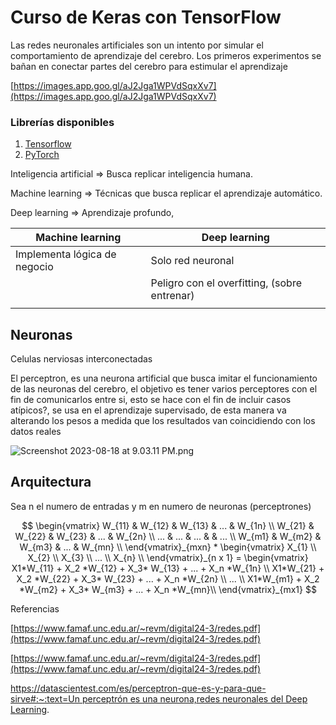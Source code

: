 # Curso de Keras con TensorFlow

Las redes neuronales artificiales son un intento por simular el comportamiento de aprendizaje del cerebro. Los primeros experimentos se bañan en conectar partes del cerebro para estimular el aprendizaje

[https://images.app.goo.gl/aJ2Jga1WPVdSqxXv7](https://images.app.goo.gl/aJ2Jga1WPVdSqxXv7)

### Librerías disponibles

1. [Tensorflow](https://www.tensorflow.org/)
2. [PyTorch](https://pytorch.org/)

Inteligencia artificial ⇒ Busca replicar inteligencia humana.

Machine learning ⇒ Técnicas que busca replicar el aprendizaje automático.

Deep learning ⇒ Aprendizaje profundo, 

| Machine learning | Deep learning |
| --- | --- |
| Implementa lógica de negocio | Solo red neuronal |
|  | Peligro con el overfitting, (sobre entrenar) |
|  |  |

## Neuronas

Celulas nerviosas interconectadas

El perceptron, es una neurona artificial que busca imitar el funcionamiento de las neuronas del cerebro, el objetivo es tener varios perceptores con el fin de comunicarlos entre si, esto se hace con el fin de incluir casos atípicos?, se usa en el aprendizaje supervisado, de esta manera va alterando los pesos a medida que los resultados van coincidiendo con los datos reales

![Screenshot 2023-08-18 at 9.03.11 PM.png](Curso%20de%20Keras%20con%20TensorFlow%20301e3a5867174c7c8a4a06bdc1830c9b/Screenshot_2023-08-18_at_9.03.11_PM.png)

## Arquitectura

Sea n el numero de  entradas  y m en numero de neuronas (perceptrones) 

$$
\begin{vmatrix}
W_{11} & W_{12} & W_{13} & ... & W_{1n} \\
W_{21} & W_{22} & W_{23} & ... & W_{2n} \\                              ... & ... & ... &  & ... \\                                             W_{m1} & W_{m2} & W_{m3} & ... & W_{mn} \\
\end{vmatrix}_{mxn} *           \begin{vmatrix}
X_{1} \\
X_{2} \\                              X_{3} \\                                         ...   \\                                                       X_{n} \\
\end{vmatrix}_{n x 1} = \begin{vmatrix}
X1*W_{11} + X_2 *W_{12} + X_3* W_{13} + ...  + X_n *W_{1n} \\
X1*W_{21} + X_2 *W_{22} + X_3* W_{23} + ...  + X_n *W_{2n} \\                    ...  \\                          X1*W_{m1} + X_2 *W_{m2} + X_3* W_{m3} + ...  + X_n *W_{mn}\\
\end{vmatrix}_{mx1}  
$$

Referencias 

[https://www.famaf.unc.edu.ar/~revm/digital24-3/redes.pdf](https://www.famaf.unc.edu.ar/~revm/digital24-3/redes.pdf)

[https://www.famaf.unc.edu.ar/~revm/digital24-3/redes.pdf](https://www.famaf.unc.edu.ar/~revm/digital24-3/redes.pdf)

[https://datascientest.com/es/perceptron-que-es-y-para-que-sirve#:~:text=Un perceptrón es una neurona,redes neuronales del Deep Learning](https://datascientest.com/es/perceptron-que-es-y-para-que-sirve#:~:text=Un%20perceptr%C3%B3n%20es%20una%20neurona,redes%20neuronales%20del%20Deep%20Learning).